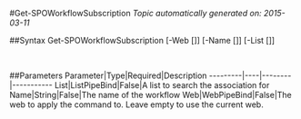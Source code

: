 #Get-SPOWorkflowSubscription
*Topic automatically generated on: 2015-03-11*


##Syntax
    Get-SPOWorkflowSubscription [-Web [<WebPipeBind>]] [-Name [<String>]] [-List [<ListPipeBind>]]

&nbsp;

##Parameters
Parameter|Type|Required|Description
---------|----|--------|-----------
List|ListPipeBind|False|A list to search the association for
Name|String|False|The name of the workflow
Web|WebPipeBind|False|The web to apply the command to. Leave empty to use the current web.
